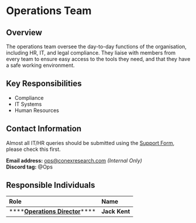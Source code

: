 # Operations Team

## Overview

The operations team oversee the day-to-day functions of the organisation, including HR, IT, and legal compliance. They liaise with members from every team to ensure easy access to the tools they need, and that they have a safe working environment.

## Key Responsibilities

* Compliance
* IT Systems
* Human Resources

## Contact Information

Almost all IT/HR queries should be submitted using the [Support Form](https://link.conexresearch.com/support), please check this first.

**Email address:** [ops@conexresearch.com](mailto:ops@conexresearch.com) _\(Internal Only\)_  
**Discord tag:** @Ops

## Responsible Individuals

| Role | Name |
| :--- | :--- |
| \*\*\*\*[**Operations Director**](operations-director.md)\*\*\*\* | **Jack Kent** |



